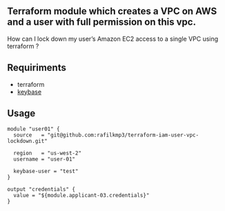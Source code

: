 ## Terraform module which creates a VPC on AWS and a user with full permission on this vpc.
How can I lock down my user’s Amazon EC2 access to a single VPC using terraform ? 



## Requiriments
- terraform
- [keybase](https://keybase.io/ "keybase")


## Usage

```hcl
module "user01" {
  source   = "git@github.com:rafilkmp3/terraform-iam-user-vpc-lockdown.git"

  region   = "us-west-2"
  username = "user-01"

  keybase-user = "test"
}

output "credentials" {
  value = "${module.applicant-03.credentials}"
}
```